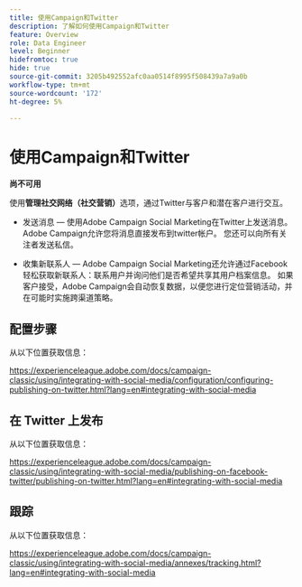 ```yaml
---
title: 使用Campaign和Twitter
description: 了解如何使用Campaign和Twitter
feature: Overview
role: Data Engineer
level: Beginner
hidefromtoc: true
hide: true
source-git-commit: 3205b492552afc0aa0514f8995f508439a7a9a0b
workflow-type: tm+mt
source-wordcount: '172'
ht-degree: 5%

---
```


# 使用Campaign和Twitter

**尚不可用**

使用&#x200B;**管理社交网络（社交营销）**&#x200B;选项，通过Twitter与客户和潜在客户进行交互。

* 发送消息 — 使用Adobe Campaign Social Marketing在Twitter上发送消息。 Adobe Campaign允许您将消息直接发布到twitter帐户。 您还可以向所有关注者发送私信。

* 收集新联系人 — Adobe Campaign Social Marketing还允许通过Facebook轻松获取新联系人：联系用户并询问他们是否希望共享其用户档案信息。 如果客户接受，Adobe Campaign会自动恢复数据，以便您进行定位营销活动，并在可能时实施跨渠道策略。

## 配置步骤

从以下位置获取信息：

https://experienceleague.adobe.com/docs/campaign-classic/using/integrating-with-social-media/configuration/configuring-publishing-on-twitter.html?lang=en#integrating-with-social-media


## 在 Twitter 上发布

从以下位置获取信息：

https://experienceleague.adobe.com/docs/campaign-classic/using/integrating-with-social-media/publishing-on-facebook-twitter/publishing-on-twitter.html?lang=en#integrating-with-social-media


## 跟踪

从以下位置获取信息：

https://experienceleague.adobe.com/docs/campaign-classic/using/integrating-with-social-media/annexes/tracking.html?lang=en#integrating-with-social-media
